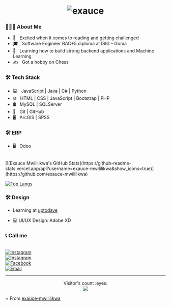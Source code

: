 <h1 align="center"><img src="https://readme-typing-svg.herokuapp.com/?font=Lobster&color=0969da&size=46&width=500&height=76&lines=Hi+%F0%9F%91%8B%2C+I%27m+%20Exauce%20Mwililikwa" alt="exauce" /></h1>
<h3> 👨🏻‍💻 About Me </h3>

- 🤔 &nbsp; Excited when it comes to reading and getting challenged
- 🎓 &nbsp; Software Engineer BAC+5 diploma at ISIG - Goma 
- 🌱 &nbsp; Learning how to build strong backend applications and Machine Learning
- ✍️ &nbsp; Got a hobby on Chess 

<h3>🛠 Tech Stack</h3>

- 💻 &nbsp;  JavaScript | Java | C# | Python
- 🌐 &nbsp; HTML | CSS | JavaScript | Bootstrap | PHP
- 🛢 &nbsp; MySQL | SQLServer
- 🔧 &nbsp; Git | GitHub
- 🖥 &nbsp; ArcGIS | SPSS


<h3>🛠 ERP</h3>

- 🖥 &nbsp; Odoo 

<br/>
[![Exauce Mwililikwa's GitHub Stats](https://github-readme-stats.vercel.app/api?username=exauce-mwililikwa&show_icons=true)](https://github.com/exauce-mwililikwa)

[![Top Langs](https://github-readme-stats.vercel.app/api/top-langs/?username=exauce-mwililikwa&show_icons=true&theme=radical&layout=compact)](https://github.com/exauce-mwililikwa/github-readme-stats)

<h3>🛠 Design</h3>

- Learning at [uptodave](https://uptodatedevelopers.com/)

- 💻 UI/UX Design: Adobe XD

<h3>📞 Call me</h3>

<br/>
  <a href="https://www.instagram.com/exauce_mwililikw/"><img alt="Instagram" src="https://img.shields.io/badge/Instagram-exauce_mwililikw__-blue?style=flat-square&logo=instagram"></a>
<br/>
  <a href="https://www.linkedin.com/in/exauce-mwililikwa-94b829225/"><img alt="Instagram" src="https://img.shields.io/badge/LinkedIn-exauce mwililikwa-blue?style=flat-square&logo=linkedin"></a>
<br/>
  <a href="https://www.facebook.com/profile.php?id=61552758369912"><img alt="Facebook" src="https://img.shields.io/badge/Facebook-exauce mwililikwa-blue?style=flat-square&logo=facebook"></a>
<br/>
  <a href="mailto:exaucemwililikwa@gmail.com"><img alt="Email" src="https://img.shields.io/badge/Email-exaucemwililikwa@gmail.com-blue?style=flat-square&logo=Microsoft%20outlook"></a>&nbsp;&nbsp;

 <hr>  
<p align="center">
  Visitor's count :eyes: <br>
  
  <img src="https://profile-counter.glitch.me/exauce-mwililikwa/count.svg" /> 
  
</p>

⭐️ From [exauce-mwililikwa](https://github.com/exauce-mwililikwa)
